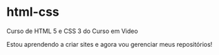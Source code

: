 # html-css
 Curso de HTML 5 e CSS 3 do Curso em Video

 Estou aprendendo a criar sites e agora vou gerenciar meus repositórios!
